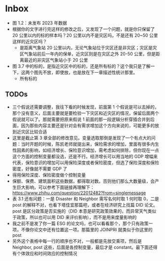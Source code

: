# Inbox

- 图 1.2：未发布 2023 年数据
- 根据你的文字进行完这样的修改之后，又发现了一个问题，就是你只保留了 20 公里以内的标的样本吗？20 公里以内不是灾区吗，不是还有 20~50 公里这样的近灾区吗？
  - 是距离气象站 20 公里以内，无论气象站位于灾区还是非灾区；灾区是灾区气象站前后一年内的保单，近灾区则是在灾区之外 20-50 公里，但是距离最近的非灾区气象站小于 20 公里
- 图 3.7 中的标的，是指近灾区中的标的，还是所有标的？这个我只是了解一下，这两个图先不放，即使放，也是放在下一章描述性统计那里。
  - 所有标的

## TODOs

- 三个假说还需要调整，我往下看的时候发现，前面第 1 个假说是可以去掉的，那个没有意义，后面主要就是要检验一下灾区和近灾区的情况，保留后面两个假说就可以了。那就需要把原来假说 1 前面的那一段逻辑分析穿插合并到后面，因为那些内容主要还是针对会有需求增加这个方向来说的，可能更多的放到近灾区比较合适
- 这里是截止第 3 章全部的修改意见。变量选取那倒是发现了一个有点大的问题：当时开题的时候，陈凯老师就提出来，保险需求的增加，里面有很多内生性因素的影响，如经济增长、保险意识增加，需考虑如何排除，但你现在一点这个方面的控制变量都没选，还是不行。经济增长可以用当地的 GDP 增幅来代表，保险意识的增加可以用保险深度或者保险密度，但选了保险深度和保险密度，好像就不需要 GDP 了
- 得用保险深度、保险密度做个控制变量
- 保额、保费、建筑面积这些数据，都得取对数。否则他们那么大数量级，会产生巨大影响，可以参考下面链接再理解下：https://www.zhihu.com/question/22012482?from=singlemessage
- 表 3.1 还有问题：一是 Disaster 和 Neighbor 需写名何时取 1 何时取 0，二是 post 的解释不对，也看下塔佳宜那篇吧，或者在经济研究上找篇 DID 论文。post 是区分政策是否实施的（DID 本意是研究政策效果的，而异常天气类似于政策，所以也可以用 DID 来评价影响），而不是用来度量影响的
- 我之前不是发了你一篇 ESG 的论文吗，也可以看看那个，那个只有政策一项，不像你论文中还有位置这一项。那篇里的 JOINPRI 就类似于你这里的 post
- 另外这个表格中每一行的顺序也不对，一般都是先放交乘项，然后是 Neighbor, post 这些，后面是各控制变量，最后才是 constant。最下面还得有个体效应和时间效应的控制情况
